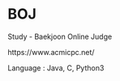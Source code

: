 # BOJ

Study - Baekjoon Online Judge 
<p> https://www.acmicpc.net/ 
<p> Language : Java, C, Python3
